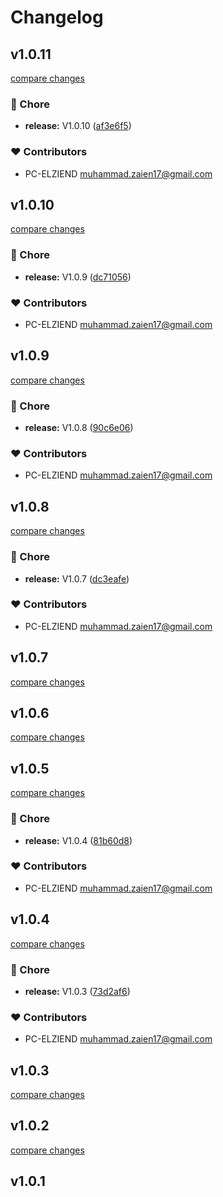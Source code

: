 # Changelog


## v1.0.11

[compare changes](https://github.com/mhmdzaien/nuxt-sequelize/compare/v1.0.10...v1.0.11)

### 🏡 Chore

- **release:** V1.0.10 ([af3e6f5](https://github.com/mhmdzaien/nuxt-sequelize/commit/af3e6f5))

### ❤️ Contributors

- PC-ELZIEND <muhammad.zaien17@gmail.com>

## v1.0.10

[compare changes](https://github.com/mhmdzaien/nuxt-sequelize/compare/v1.0.9...v1.0.10)

### 🏡 Chore

- **release:** V1.0.9 ([dc71056](https://github.com/mhmdzaien/nuxt-sequelize/commit/dc71056))

### ❤️ Contributors

- PC-ELZIEND <muhammad.zaien17@gmail.com>

## v1.0.9

[compare changes](https://github.com/mhmdzaien/nuxt-sequelize/compare/v1.0.8...v1.0.9)

### 🏡 Chore

- **release:** V1.0.8 ([90c6e06](https://github.com/mhmdzaien/nuxt-sequelize/commit/90c6e06))

### ❤️ Contributors

- PC-ELZIEND <muhammad.zaien17@gmail.com>

## v1.0.8

[compare changes](https://github.com/mhmdzaien/nuxt-sequelize/compare/v1.0.7...v1.0.8)

### 🏡 Chore

- **release:** V1.0.7 ([dc3eafe](https://github.com/mhmdzaien/nuxt-sequelize/commit/dc3eafe))

### ❤️ Contributors

- PC-ELZIEND <muhammad.zaien17@gmail.com>

## v1.0.7

[compare changes](https://github.com/mhmdzaien/nuxt-sequelize/compare/v1.0.6...v1.0.7)

## v1.0.6

[compare changes](https://github.com/mhmdzaien/nuxt-sequelize/compare/v1.0.5...v1.0.6)

## v1.0.5

[compare changes](https://github.com/mhmdzaien/nuxt-sequelize/compare/v1.0.4...v1.0.5)

### 🏡 Chore

- **release:** V1.0.4 ([81b60d8](https://github.com/mhmdzaien/nuxt-sequelize/commit/81b60d8))

### ❤️ Contributors

- PC-ELZIEND <muhammad.zaien17@gmail.com>

## v1.0.4

[compare changes](https://github.com/mhmdzaien/nuxt-sequelize/compare/v1.0.3...v1.0.4)

### 🏡 Chore

- **release:** V1.0.3 ([73d2af6](https://github.com/mhmdzaien/nuxt-sequelize/commit/73d2af6))

### ❤️ Contributors

- PC-ELZIEND <muhammad.zaien17@gmail.com>

## v1.0.3

[compare changes](https://github.com/mhmdzaien/nuxt-sequelize/compare/v1.0.2...v1.0.3)

## v1.0.2

[compare changes](https://github.com/mhmdzaien/nuxt-sequelize/compare/v1.0.1...v1.0.2)

## v1.0.1

